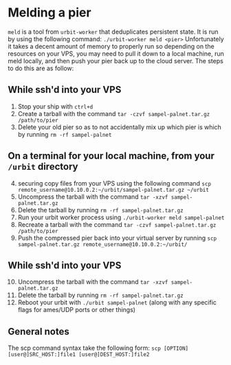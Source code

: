 # Melding a pier

`meld` is a tool from `urbit-worker` that deduplicates persistent state. It is run by using the following command: `./urbit-worker meld <pier>` 
Unfortunately it takes a decent amount of memory to properly run so depending on the resources on your VPS, you may need to pull it down to a local machine, run meld locally, and then push your pier back up to the cloud server. The steps to do this are as follow:

## While ssh'd into your VPS
1. Stop your ship with `ctrl+d`
2. Create a tarball with the command `tar -czvf sampel-palnet.tar.gz /path/to/pier`
3. Delete your old pier so as to not accidentally mix up which pier is which by running `rm -rf sampel-palnet`

## On a terminal for your local machine, from your `/urbit` directory
4. securing copy files from your VPS using the following command `scp remote_username@10.10.0.2:~/urbit/sampel-palnet.tar.gz ~/urbit`
5. Uncompress the tarball with the command `tar -xzvf sampel-palnet.tar.gz`
6. Delete the tarball by running `rm -rf sampel-palnet.tar.gz`
7. Run your urbit worker process using `./urbit-worker meld sampel-palnet`
8. Recreate a tarball with the command `tar -czvf sampel-palnet.tar.gz /path/to/pier`
9. Push the compressed pier back into your virtual server by running `scp sampel-palnet.tar.gz remote_username@10.10.0.2:~/urbit/`

## While ssh'd into your VPS
10. Uncompress the tarball with the command `tar -xzvf sampel-palnet.tar.gz`
11. Delete the tarball by running `rm -rf sampel-palnet.tar.gz`
12. Reboot your urbit with `./urbit sampel-palnet` (along with any specific flags for ames/UDP ports or other things)


## General notes
The scp command syntax take the following form:
`scp [OPTION] [user@]SRC_HOST:]file1 [user@]DEST_HOST:]file2`
